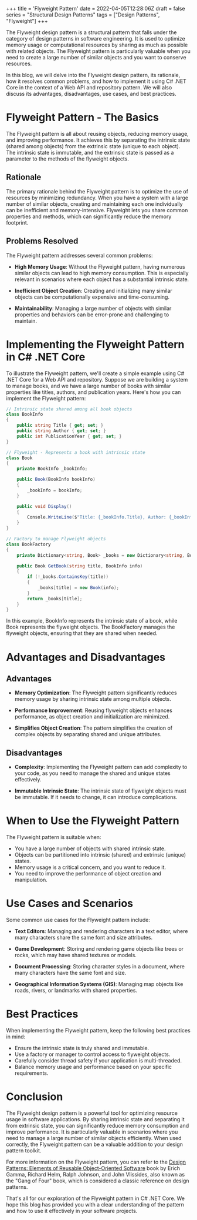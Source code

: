 +++
title = 'Flyweight Pattern'
date = 2022-04-05T12:28:06Z
draft = false
series = "Structural Design Patterns"
tags = ["Design Patterns", "Flyweight"]
+++

The Flyweight design pattern is a structural pattern that falls under the category of design patterns in software engineering. It is used to optimize memory usage or computational resources by sharing as much as possible with related objects. The Flyweight pattern is particularly valuable when you need to create a large number of similar objects and you want to conserve resources.

In this blog, we will delve into the Flyweight design pattern, its rationale, how it resolves common problems, and how to implement it using C# .NET Core in the context of a Web API and repository pattern. We will also discuss its advantages, disadvantages, use cases, and best practices.

# Flyweight Pattern - The Basics

The Flyweight pattern is all about reusing objects, reducing memory usage, and improving performance. It achieves this by separating the intrinsic state (shared among objects) from the extrinsic state (unique to each object). The intrinsic state is immutable, and the extrinsic state is passed as a parameter to the methods of the flyweight objects.

## Rationale

The primary rationale behind the Flyweight pattern is to optimize the use of resources by minimizing redundancy. When you have a system with a large number of similar objects, creating and maintaining each one individually can be inefficient and memory-intensive. Flyweight lets you share common properties and methods, which can significantly reduce the memory footprint.

## Problems Resolved

The Flyweight pattern addresses several common problems:

- **High Memory Usage**: Without the Flyweight pattern, having numerous similar objects can lead to high memory consumption. This is especially relevant in scenarios where each object has a substantial intrinsic state.

- **Inefficient Object Creation**: Creating and initializing many similar objects can be computationally expensive and time-consuming.

- **Maintainability**: Managing a large number of objects with similar properties and behaviors can be error-prone and challenging to maintain.

# Implementing the Flyweight Pattern in C# .NET Core

To illustrate the Flyweight pattern, we'll create a simple example using C# .NET Core for a Web API and repository. Suppose we are building a system to manage books, and we have a large number of books with similar properties like titles, authors, and publication years. Here's how you can implement the Flyweight pattern:

```csharp
// Intrinsic state shared among all book objects
class BookInfo
{
    public string Title { get; set; }
    public string Author { get; set; }
    public int PublicationYear { get; set; }
}

// Flyweight - Represents a book with intrinsic state
class Book
{
    private BookInfo _bookInfo;

    public Book(BookInfo bookInfo)
    {
        _bookInfo = bookInfo;
    }

    public void Display()
    {
        Console.WriteLine($"Title: {_bookInfo.Title}, Author: {_bookInfo.Author}, Year: {_bookInfo.PublicationYear}");
    }
}

// Factory to manage Flyweight objects
class BookFactory
{
    private Dictionary<string, Book> _books = new Dictionary<string, Book>();

    public Book GetBook(string title, BookInfo info)
    {
        if (!_books.ContainsKey(title))
        {
            _books[title] = new Book(info);
        }
        return _books[title];
    }
}
```

In this example, BookInfo represents the intrinsic state of a book, while Book represents the flyweight objects. The BookFactory manages the flyweight objects, ensuring that they are shared when needed.

# Advantages and Disadvantages

## Advantages

- **Memory Optimization**: The Flyweight pattern significantly reduces memory usage by sharing intrinsic state among multiple objects.

- **Performance Improvement**: Reusing flyweight objects enhances performance, as object creation and initialization are minimized.

- **Simplifies Object Creation**: The pattern simplifies the creation of complex objects by separating shared and unique attributes.

## Disadvantages

- **Complexity**: Implementing the Flyweight pattern can add complexity to your code, as you need to manage the shared and unique states effectively.

- **Immutable Intrinsic State**: The intrinsic state of flyweight objects must be immutable. If it needs to change, it can introduce complications.

# When to Use the Flyweight Pattern

The Flyweight pattern is suitable when:

- You have a large number of objects with shared intrinsic state.
- Objects can be partitioned into intrinsic (shared) and extrinsic (unique) states.
- Memory usage is a critical concern, and you want to reduce it.
- You need to improve the performance of object creation and manipulation.

# Use Cases and Scenarios

Some common use cases for the Flyweight pattern include:

- **Text Editors**: Managing and rendering characters in a text editor, where many characters share the same font and size attributes.

- **Game Development**: Storing and rendering game objects like trees or rocks, which may have shared textures or models.

- **Document Processing**: Storing character styles in a document, where many characters have the same font and size.

- **Geographical Information Systems (GIS)**: Managing map objects like roads, rivers, or landmarks with shared properties.

# Best Practices

When implementing the Flyweight pattern, keep the following best practices in mind:

- Ensure the intrinsic state is truly shared and immutable.
- Use a factory or manager to control access to flyweight objects.
- Carefully consider thread safety if your application is multi-threaded.
- Balance memory usage and performance based on your specific requirements.

# Conclusion

The Flyweight design pattern is a powerful tool for optimizing resource usage in software applications. By sharing intrinsic state and separating it from extrinsic state, you can significantly reduce memory consumption and improve performance. It is particularly valuable in scenarios where you need to manage a large number of similar objects efficiently. When used correctly, the Flyweight pattern can be a valuable addition to your design pattern toolkit.

For more information on the Flyweight pattern, you can refer to the [Design Patterns: Elements of Reusable Object-Oriented Software](https://www.amazon.com/Design-Patterns-Elements-Reusable-Object-Oriented/dp/0201633612) book by Erich Gamma, Richard Helm, Ralph Johnson, and John Vlissides, also known as the "Gang of Four" book, which is considered a classic reference on design patterns.

That's all for our exploration of the Flyweight pattern in C# .NET Core. We hope this blog has provided you with a clear understanding of the pattern and how to use it effectively in your software projects.
